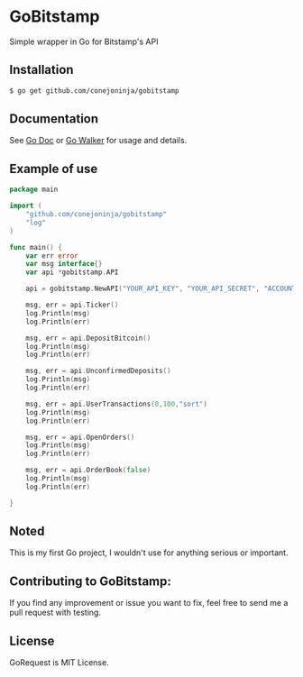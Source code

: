 GoBitstamp
==========
Simple wrapper in Go for Bitstamp's API


## Installation


```bash
$ go get github.com/conejoninja/gobitstamp
```

## Documentation
See [Go Doc](http://godoc.org/github.com/conejoninja/gobitstamp) or [Go Walker](http://gowalker.org/github.com/conejoninja/gobitstamp) for usage and details.

## Example of use

```go
package main

import (
	"github.com/conejoninja/gobitstamp"
	"log"
)

func main() {
	var err error
	var msg interface{}
	var api *gobitstamp.API

	api = gobitstamp.NewAPI("YOUR_API_KEY", "YOUR_API_SECRET", "ACCOUNT_ID")

	msg, err = api.Ticker()
	log.Println(msg)
	log.Println(err)

	msg, err = api.DepositBitcoin()
	log.Println(msg)
	log.Println(err)

	msg, err = api.UnconfirmedDeposits()
	log.Println(msg)
	log.Println(err)

	msg, err = api.UserTransactions(0,100,"sort")
	log.Println(msg)
	log.Println(err)

	msg, err = api.OpenOrders()
	log.Println(msg)
	log.Println(err)

	msg, err = api.OrderBook(false)
	log.Println(msg)
	log.Println(err)

}
```

## Noted
This is my first Go project, I wouldn't use for anything serious or important.

## Contributing to GoBitstamp:

If you find any improvement or issue you want to fix, feel free to send me a pull request with testing.

## License

GoRequest is MIT License.

